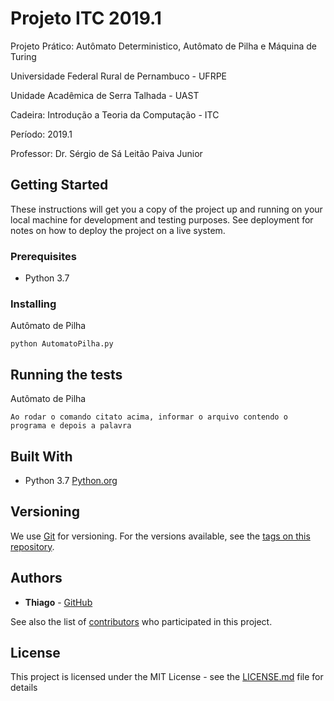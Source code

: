 # Projeto ITC 2019.1

Projeto Prático: Autômato Deterministico, Autômato de Pilha e Máquina de Turing 

Universidade Federal Rural de Pernambuco - UFRPE

Unidade Acadêmica de Serra Talhada - UAST

Cadeira: Introdução a Teoria da Computação - ITC

Período: 2019.1

Professor: Dr. Sérgio de Sá Leitão Paiva Junior

## Getting Started

These instructions will get you a copy of the project up and running on your local machine for development and testing purposes. See deployment for notes on how to deploy the project on a live system.

### Prerequisites

* Python 3.7

### Installing

Autômato de Pilha

```
python AutomatoPilha.py
```

## Running the tests

Autômato de Pilha

```
Ao rodar o comando citato acima, informar o arquivo contendo o programa e depois a palavra
```

## Built With

* Python 3.7 [Python.org](https://www.python.org/)

## Versioning

We use [Git](https://git-scm.com/) for versioning. For the versions available, see the [tags on this repository](https://github.com/your/project/tags). 

## Authors

* **Thiago** - [GitHub](https://github.com/thguitar)

See also the list of [contributors](https://github.com/thguitar/PROJETO-ITC-2019.1/contributors) who participated in this project.

## License

This project is licensed under the MIT License - see the [LICENSE.md](LICENSE) file for details
